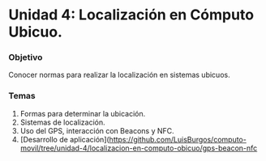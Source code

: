 # Unidad 4: Localización en Cómputo Ubicuo.

### Objetivo

Conocer normas para realizar la localización en sistemas ubicuos.

### Temas

1. Formas para determinar la ubicación.
2. Sistemas de localización.
3. Uso del GPS, interacción con Beacons y NFC.
4. [Desarrollo de aplicación](https://github.com/LuisBurgos/computo-movil/tree/unidad-4/localizacion-en-computo-obicuo/gps-beacon-nfc
